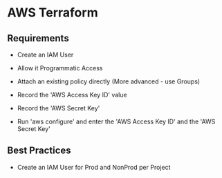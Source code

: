 # AWS Terraform

## Requirements

- Create an IAM User
- Allow it Programmatic Access
- Attach an existing policy directly (More advanced - use Groups)
- Record the 'AWS Access Key ID' value
- Record the 'AWS Secret Key'

- Run 'aws configure' and enter the 'AWS Access Key ID' and the 'AWS Secret Key'

## Best Practices

- Create an IAM User for Prod and NonProd per Project
